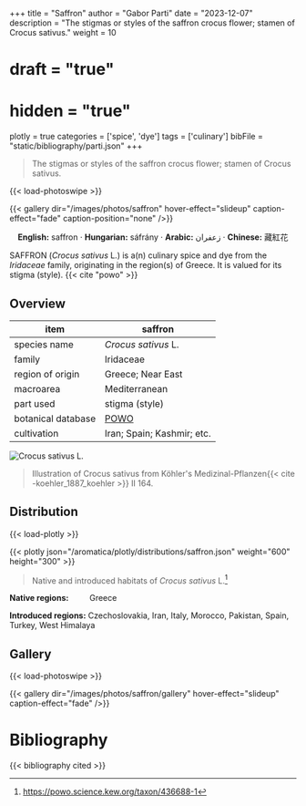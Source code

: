 +++
title = "Saffron"
author = "Gabor Parti"
date = "2023-12-07"
description = "The stigmas or styles of the saffron crocus flower; stamen of Crocus sativus."
weight = 10
# draft = "true"
# hidden = "true"
plotly = true
categories = ['spice', 'dye']
tags = ['culinary']
bibFile = "static/bibliography/parti.json"
+++

>The stigmas or styles of the saffron crocus flower; stamen of Crocus sativus.

{{< load-photoswipe >}}

{{< gallery dir="/images/photos/saffron" hover-effect="slideup" caption-effect="fade" caption-position="none" />}}

<center>

**English:** saffron · **Hungarian:** sáfrány · **Arabic:** <span class="arabic-text" dir="rtl">زعفران</span> · **Chinese:** <span class="traditional-chinese-text">藏紅花</span> 

</center>

SAFFRON (*Crocus sativus* L.) is a(n) culinary spice and dye from the *Iridaceae* family, originating in the region(s) of Greece. It is valued for its stigma (style). {{< cite "powo" >}}

## Overview

|       item       |                      saffron                      |
|------------------|---------------------------------------------------|
|   species name   |                *Crocus sativus* L.                |
|      family      |                     Iridaceae                     |
| region of origin |                 Greece; Near East                 |
|     macroarea    |                   Mediterranean                   |
|     part used    |                   stigma (style)                  |
|botanical database|[POWO](https://powo.science.kew.org/taxon/436688-1)|
|    cultivation   |             Iran; Spain; Kashmir; etc.            |

![*Crocus sativus* L.](/images/illustrations/saffron.png?width=40rem "Illustration of Crocus sativus from Köhler's Medizinal-Pflanzen")

>Illustration of Crocus sativus from Köhler's Medizinal-Pflanzen{{< cite -koehler_1887_koehler >}} II 164.

## Distribution

{{< load-plotly >}}

{{< plotly json="/aromatica/plotly/distributions/saffron.json" weight="600" height="300" >}}

>Native and introduced habitats of *Crocus sativus* L.[^powo]

[^powo]: https://powo.science.kew.org/taxon/436688-1

<p style="text-align:left;">

**Native regions:** &ensp; &ensp; &ensp; Greece

**Introduced regions:** Czechoslovakia, Iran, Italy, Morocco, Pakistan, Spain, Turkey, West Himalaya

</p>

## Gallery

{{< load-photoswipe >}}

{{< gallery dir="/images/photos/saffron/gallery" hover-effect="slideup" caption-effect="fade" />}}



# Bibliography

{{< bibliography cited >}}

